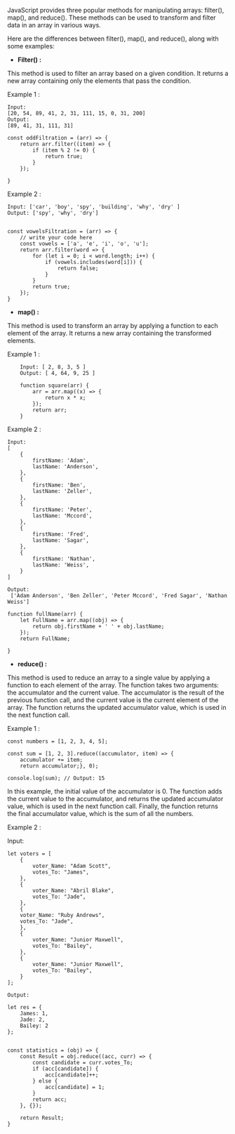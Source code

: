 JavaScript provides three popular methods for manipulating arrays: filter(), map(), and reduce(). These methods can be used to transform and filter data in an array in various ways.

Here are the differences between filter(), map(), and reduce(), along with some examples:

- **Filter() :** 

This method is used to filter an array based on a given condition. It returns a new array containing only the elements that pass the condition.

Example 1 :

    Input:
    [20, 54, 89, 41, 2, 31, 111, 15, 0, 31, 200] 
    Output:
    [89, 41, 31, 111, 31] 

    const oddFiltration = (arr) => {
        return arr.filter((item) => {
            if (item % 2 != 0) {
                return true;
            }
        });

    }

Example 2 :

    Input: ['car', 'boy', 'spy', 'building', 'why', 'dry' ]
    Output: ['spy', 'why', 'dry']


    const vowelsFiltration = (arr) => {
        // write your code here
        const vowels = ['a', 'e', 'i', 'o', 'u'];
        return arr.filter(word => {
            for (let i = 0; i < word.length; i++) {
                if (vowels.includes(word[i])) {
                    return false;
                }
            }
            return true;
        });
    }


- **map() :**

This method is used to transform an array by applying a function to each element of the array. It returns a new array containing the transformed elements.

Example 1 : 

        Input: [ 2, 8, 3, 5 ]
        Output: [ 4, 64, 9, 25 ]
        
        function square(arr) {
            arr = arr.map((x) => {
                return x * x;
            });
            return arr;
        }

Example 2 :

    Input:
    [
        {
            firstName: 'Adam',
            lastName: 'Anderson',
        },
        {
            firstName: 'Ben',
            lastName: 'Zeller',
        }, 
        {
            firstName: 'Peter',
            lastName: 'Mccord',
        },
        {
            firstName: 'Fred',
            lastName: 'Sagar',
        },
        {
            firstName: 'Nathan',
            lastName: 'Weiss',
        }
    ]

    Output:
     ['Adam Anderson', 'Ben Zeller', 'Peter Mccord', 'Fred Sagar', 'Nathan Weiss']

    function fullName(arr) {
        let FullName = arr.map((obj) => {
            return obj.firstName + ' ' + obj.lastName;
        });
        return FullName;

    }

- **reduce() :**

This method is used to reduce an array to a single value by applying a function to each element of the array. The function takes two arguments: the accumulator and the current value. The accumulator is the result of the previous function call, and the current value is the current element of the array. The function returns the updated accumulator value, which is used in the next function call.





Example 1 :

    const numbers = [1, 2, 3, 4, 5];
    
    const sum = [1, 2, 3].reduce((accumulator, item) => {
        accumulator += item;
        return accumulator;}, 0); 

    console.log(sum); // Output: 15

In this example, the initial value of the accumulator is 0. The function adds the current value to the accumulator, and returns the updated accumulator value, which is used in the next function call. Finally, the function returns the final accumulator value, which is the sum of all the numbers.

Example 2 :

 Input:

    let voters = [
        {
            voter_Name: "Adam Scott",
            votes_To: "James",
        },
        {
            voter_Name: "Abril Blake",
            votes_To: "Jade",
        },
        {
        voter_Name: "Ruby Andrews",
        votes_To: "Jade",
        },
        {
            voter_Name: "Junior Maxwell",
            votes_To: "Bailey",
        },
        {
            voter_Name: "Junior Maxwell",
            votes_To: "Bailey",
        }
    ];

    Output:

    let res = {
        James: 1,
        Jade: 2,
        Bailey: 2
    };


    const statistics = (obj) => {
        const Result = obj.reduce((acc, curr) => {
            const candidate = curr.votes_To;
            if (acc[candidate]) {
                acc[candidate]++;
            } else {
                acc[candidate] = 1;
            }
            return acc;
        }, {});

        return Result;
    }

